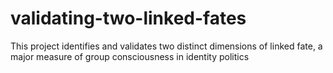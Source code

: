 # validating-two-linked-fates
This project identifies and validates two distinct dimensions of linked fate, a major measure of group consciousness in identity politics
